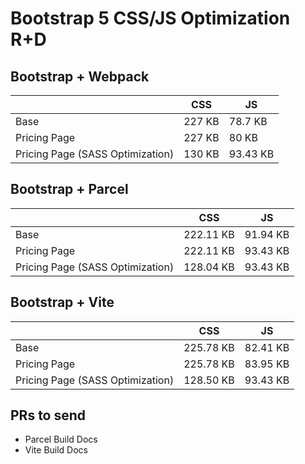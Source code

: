 # Bootstrap 5 CSS/JS Optimization R+D

## Bootstrap + Webpack

|                                  | CSS    | JS       |
|----------------------------------|--------|----------|
| Base                             | 227 KB | 78.7 KB  |
| Pricing Page                     | 227 KB | 80 KB    |
| Pricing Page (SASS Optimization) | 130 KB | 93.43 KB |

## Bootstrap + Parcel

|                                  | CSS       | JS       |
|----------------------------------|-----------|----------|
| Base                             | 222.11 KB | 91.94 KB |
| Pricing Page                     | 222.11 KB | 93.43 KB |
| Pricing Page (SASS Optimization) | 128.04 KB | 93.43 KB |

## Bootstrap + Vite

|                                  | CSS       | JS       |
|----------------------------------|-----------|----------|
| Base                             | 225.78 KB | 82.41 KB |
| Pricing Page                     | 225.78 KB | 83.95 KB |
| Pricing Page (SASS Optimization) | 128.50 KB | 93.43 KB |

## PRs to send

- Parcel Build Docs
- Vite Build Docs